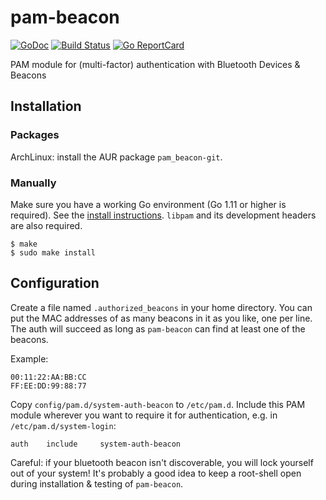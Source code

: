 # pam-beacon

[![GoDoc](https://godoc.org/github.com/golang/gddo?status.svg)](https://godoc.org/github.com/muesli/pam-beacon)
[![Build Status](https://travis-ci.org/muesli/pam-beacon.svg?branch=master)](https://travis-ci.org/muesli/pam-beacon)
[![Go ReportCard](https://goreportcard.com/badge/muesli/pam-beacon)](https://goreportcard.com/report/muesli/pam-beacon)

PAM module for (multi-factor) authentication with Bluetooth Devices & Beacons

## Installation

### Packages

ArchLinux: install the AUR package `pam_beacon-git`.

### Manually

Make sure you have a working Go environment (Go 1.11 or higher is required).
See the [install instructions](http://golang.org/doc/install.html).
`libpam` and its development headers are also required.

```
$ make
$ sudo make install
```

## Configuration

Create a file named `.authorized_beacons` in your home directory. You can put
the MAC addresses of as many beacons in it as you like, one per line. The auth
will succeed as long as `pam-beacon` can find at least one of the beacons.

Example:

```
00:11:22:AA:BB:CC
FF:EE:DD:99:88:77
```

Copy `config/pam.d/system-auth-beacon` to `/etc/pam.d`. Include this PAM module
wherever you want to require it for authentication, e.g. in
`/etc/pam.d/system-login`:

```
auth    include     system-auth-beacon
```

Careful: if your bluetooth beacon isn't discoverable, you will lock yourself out
of your system! It's probably a good idea to keep a root-shell open during
installation & testing of `pam-beacon`.
